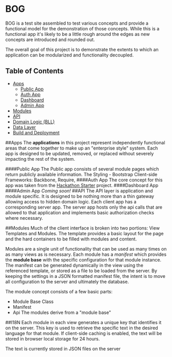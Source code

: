 BOG
===
BOG is a test site assembled to test various concepts and provide a functional model for the demonstration of those concepts.  While this is a functional app it's likely to be a little rough around the edges as new concepts are introduced and rounded out.

The overall goal of this project is to demonstrate the extents to which an application can be modularized and functionality decoupled.

Table of Contents
-----------------
- [Apps](#apps)
    - [Public App](#public-app)
    - [Auth App](#auth-app)
    - [Dashboard](#dash-app)
    - [Admin App](#admin-app)
- [Modules](#modules)
- [API](#api)
- [Domain Logic (BLL)](#bll)
- [Data Layer](#overview-dal)
- [Build and Deployment](#overview-ci)

##Apps
The **applications** in this project represent independently functional areas that come together to make up an "enterprise style" system.  Each app is designed to be updated, removed, or replaced without severely impacting the rest of the system.

####Public App
The Public app consists of several module pages which return publicly available information.  The
Styling - Bootstrap
Client-side Frameworks:  Backbone, Require,
####Auth App
The core concept for this app was taken from the [Hackathon Starter](https://github.com/sahat/hackathon-starter) project.
####Dashboard App
####Admin App
_Coming soon!_
##API
The API layer is application and module specific.  It is designed to be nothing more than a thin gateway allowing access to hidden domain logic.  Each client app has a corresponding server app.  The server app hosts only the api calls that are allowed to that application and implements basic authorization checks where necessary.

##Modules
Much of the client interface is broken into two portions:  View Templates and Modules.  The template provides a basic layout for the page and the hard containers to be filled with modules and content.

Modules are a single unit of functionality that can be used as many times on as many views as is necessary.  Each module has a _manifest_ which provides the **module base** with the specific configuration for that module instance.  The manifest can be generated dynamically in the view using the referenced template, or stored as a file to be loaded from the server.  By keeping the settings in a JSON formatted manifest file, the intent is to move all configuration to the server and ultimately the database.

The module concept consists of a few basic parts:
  - Module Base Class
  - Manifest
  - Api
The modules derive from a "module base"



##I18N
Each module in each view generates a unique key that identifies it on the server.  This key is used to retrieve the specific text in the desired language for that module.  If client-side caching is enabled, the text will be stored in browser local storage for 24 hours.

The text is currently stored in JSON files on the server
